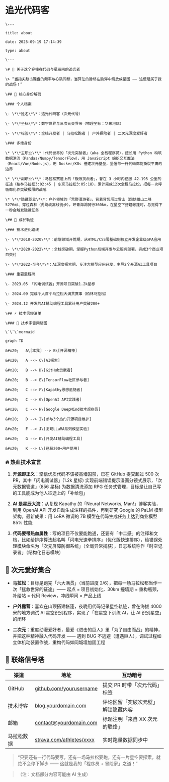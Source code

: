 # 追光代码客



```
\---

title: about

date: 2025-09-19 17:14:39

type: about

\---

\# 🌟 关于这个穿梭在代码与星辰间的追光者

\> “当指尖敲击键盘的频率与心跳同频，当算法的脉络在脑海中绽放成星图 —— 这便是属于我的战场！”

\## 👾 核心身份解码

\### 个人档案

\- \*\*姓名\*\*：追光代码客（次元代号）

\- \*\*坐标\*\*：数字世界与三次元交界带（物理坐标：华东地区）

\- \*\*标签\*\*：全栈开发者 | 马拉松跑者 | 户外探险者 | 二次元深度爱好者

\### 多维身份

\* \*\*主职业\*\*：代码世界的「次元突破者」（aka 全栈程序员），擅长用 Python 构筑数据洪流（Pandas/Numpy/TensorFlow），用 JavaScript 编织交互魔法（React/Vue/Node.js），用 Docker/K8s 搭建次元壁垒，坚信每一行代码都能撕裂平庸的边界

\* \*\*副职业\*\*：马拉松赛道上的「极限挑战者」，曾在 3 小时内征服 42.195 公里的征途（柏林马拉松3:02:45 | 东京马拉松3:05:18），累计完成12次全程马拉松，把每一次呼吸都化作突破极限的战吼

\* \*\*隐藏职业\*\*：户外领域的「荒野漫游者」，背着背包闯过雪山（四姑娘山二峰5276m）、穿过森林（虎跳峡高线徒步），环青海湖骑行360km，在星空下搭建帐篷时，总觉得下一秒会触发隐藏任务

\## 🎯 成长轨迹

\### 技术进化路线

\- \*\*2018-2020\*\*：前端领域开荒期，从HTML/CSS零基础到独立开发企业级SPA应用

\- \*\*2020-2022\*\*：全栈突破期，掌握Python后端开发与云服务部署，完成3个商业项目交付

\- \*\*2022-至今\*\*：AI深度探索期，专注大模型应用开发，主导2个开源AI工具项目

\### 重要里程碑

\- 2023.05 「闪电调试器」开源项目突破1.2k星标

\- 2024.09 完成个人首个马拉松大满贯赛事（柏林马拉松）

\- 2024.12 开发的AI辅助编程工具累计用户突破200+

\## ⚡ 技术信仰清单

\### 🔗 技术宇宙网络图

\`\`\`mermaid

graph TD

&#x20;   A\[本我] --> B\[开源精神]

&#x20;   A --> C\[AI探索]

&#x20;   B --> D\[GitHub贡献者]

&#x20;   B --> E\[TensorFlow社区参与者]

&#x20;   C --> F\[Kapathy思想追随者]

&#x20;   C --> G\[OpenAI API实践者]

&#x20;   C --> H\[Google DeepMind技术观察员]

&#x20;   D --> I\[参与3个热门开源项目维护]

&#x20;   F --> J\[复现LLaMA系列模型实验]

&#x20;   G --> K\[开发AI辅助编程工具]

&#x20;   K --> L\[已获200+用户使用]
```

### 🔥 热血技术宣言



1. **开源即正义**：坚信优质代码不该被高墙囚禁，已在 GitHub 提交超过 500 次 PR，其中「闪电调试器」(1.2k 星标) 实现前端错误提示漫画分镜式展示，「次元数据管道」(856 星标) 为数据清洗添加 RPG 任务式管理，目标是让自己写的工具能成为他人征途上的「补给包」

2. **AI 是星辰大海**：从复现 Kapathy 的「Neural Networks, Man!」博客实验，到用 OpenAI API 开发自动生成注释的插件，再到研究 Google 的 PaLM 模型架构。最新成果：用 LoRA 微调的 7B 模型在代码生成任务上达到商业模型 85% 性能

3. **代码要带热血属性**：写的项目不仅要能跑通，还要有「中二感」的注释和文档，比如给排序算法起名叫「闪电光速拳排序」（优化版快速排序），给错误处理模块命名为「次元屏障防御系统」（全局异常捕获），日志系统称作「时空记录者」（结构化日志模块）

## 🚀 次元爱好集合



* **马拉松**：目标是跑完「六大满贯」（当前进度 2/6），把每一场马拉松都当作一次「拯救世界的征途」—— 起点 = 项目初始化，30km 撞墙期 = 重构瓶颈，补给站 = 代码 Review，冲线瞬间 = 产品上线

* **户外露营**：喜欢在山顶搭建帐篷，夜晚用代码记录星空轨迹，曾在海拔 4000 米的地方调试 AI 星空识别程序，实现了「在星空下训练 AI，让 AI 识别星空」的闭环

* **二次元**：重度动漫爱好者，最爱《进击的巨人》里「为了自由而战」的精神，并把这种精神融入代码开发 —— 遇到 BUG 不逃避（遭遇巨人），调试过程如立体机动装置作战，重构代码如同城墙加固工程

## 📡 联络信号塔



| 渠道     | 地址                                                           | 互动暗号              |
| ------ | ------------------------------------------------------------ | ----------------- |
| GitHub | [github.com/yourusername](https://github.com/yourusername)   | 提交 PR 时带「次元代码」标签  |
| 技术博客   | [blog.yourdomain.com](https://blog.yourdomain.com)           | 评论区留「突破次元壁」解锁隐藏内容 |
| 邮箱     | [contact@yourdomain.com](mailto:contact@yourdomain.com)      | 标题注明「来自 XX 次元的联络」 |
| 马拉松数据  | [strava.com/athletes/xxxx](https://strava.com/athletes/xxxx) | 实时跑量数据同步中         |

> “只要还有一行代码要写，还有一场马拉松要跑，还有一片星空要探索，就绝不会停下脚步 —— 这就是我的「程序员 + 冒险家」之道！”

> （注：文档部分内容可能由 AI 生成）